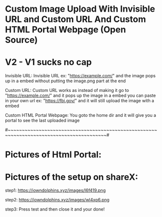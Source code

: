 # Custom Image Upload With Invisible URL and Custom URL And Custom HTML Portal Webpage (Open Source)
# V2 - V1 sucks no cap
Invisible URL: Invisible URL ex: "https://example.com/" and the image pops up in a embed without putting the image.png part at the end

Custom URL: Custom URL works as instead of making it go to "https://example.com/" and it pops up the image in a embed you can paste in your own url ex: "https://fbi.gov/" and it will still upload the image with a embed

Custom HTML Portal Webpage: You goto the home dir and it will give you a portal to see the last uploaded image

#~~~~~~~~~~~~~~~~~~~~~~~~~~~~~~~~~~~~~~~~~~~~~~~~~~~~~~~~~~~~~~~~~~~~~~~~~~~~~~~~~~~~~~~~~#

# Pictures of Html Portal:


# Pictures of the setup on shareX:
step1: https://iowndolphins.xyz/images/l6f419.png

step2: https://iowndolphins.xyz/images/wl4xp6.png

step3: Press test and then close it and your done!
